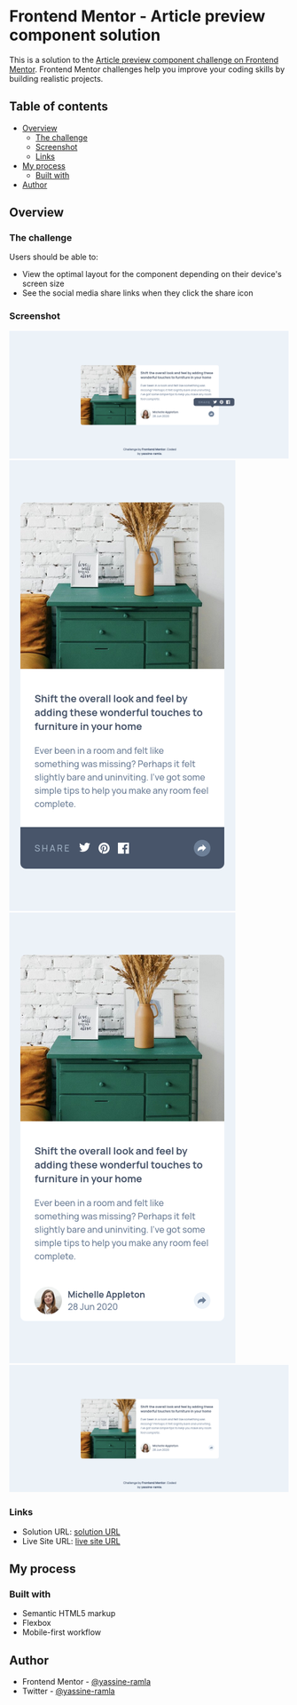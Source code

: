 # Frontend Mentor - Article preview component solution

This is a solution to the [Article preview component challenge on Frontend Mentor](https://www.frontendmentor.io/challenges/article-preview-component-dYBN_pYFT). Frontend Mentor challenges help you improve your coding skills by building realistic projects.

## Table of contents

- [Overview](#overview)
  - [The challenge](#the-challenge)
  - [Screenshot](#screenshot)
  - [Links](#links)
- [My process](#my-process)
  - [Built with](#built-with)
- [Author](#author)

## Overview

### The challenge

Users should be able to:

- View the optimal layout for the component depending on their device's screen size
- See the social media share links when they click the share icon

### Screenshot

![](screenshot-active.png)
![](screenshot-mobile-active.png)
![](screenshot-mobile.png)
![](screenshot.png)

### Links

- Solution URL: [solution URL](https://www.frontendmentor.io/solutions/a-simple-component-using-html-and-css-KLB9jFOhR2)
- Live Site URL: [live site URL](https://yassine-ramla.github.io/Frontend-Mentor_Article-preview-component-solution/)

## My process

### Built with

- Semantic HTML5 markup
- Flexbox
- Mobile-first workflow

## Author

- Frontend Mentor - [@yassine-ramla](https://www.frontendmentor.io/profile/yassine-ramla)
- Twitter - [@yassine-ramla](https://twitter.com/yassine_ramla)
